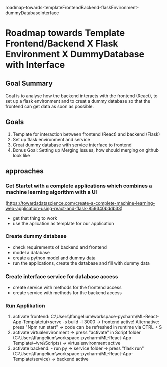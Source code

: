 roadmap-towards-templateFrontendBackend-flaskEnvironment-dummyDatabaseInterface
# Roadmap towards Template Frontend/Backend X Flask Environment X DummyDatabase with Interface
## Goal Summary
Goal is to analyse how the backend interacts with the frontend (React), to set up a flask environment and to creat a dummy database so that the frontend can get data as soon as possible.

## Goals
1. Template for interaction between frontend (React) and backend (Flask)
2. Set up flask environment and service
3. Creat dummy database with service interface to frontend
4. Bonus Goal: Setting up Merging Issues, how should merging on github look like

## approaches
### Get Startet with a complete applications which combines a machine learning algorithm with a UI
(https://towardsdatascience.com/create-a-complete-machine-learning-web-application-using-react-and-flask-859340bddb33)
- get that thing to work
- use the aplication as template for our application

### Create dummy database
- check requirements of backend and frontend
- model a database
- create a python model and dummy data
- run the applications, create the database and fill with dummy data

### Create interface service for database access
- create service with methods for the frontend access
- create service with methods for the backend access

### Run Applikation
1. activate frontend: C:\Users\Ifangelium\workspace-pycharm\ML-React-App-Template\ui>serve -s build -l 3000 -> frontend active!
Alternative: press "Npm run start" -> code can be refreshed in runtime via CTRL + S
2. activate virtualenvironment -> press "activate" in Script folder (C:\Users\Ifangelium\workspace-pycharm\ML-React-App-Template\\~\vre\Scripts) -> virtualenvironment active
3. activate backend: - run py -> service folder -> press "flask run" (C:\Users\Ifangelium\workspace-pycharm\ML-React-App-Template\service) -> backend active
